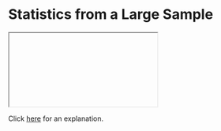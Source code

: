 # Statistics from a Large Sample 

<iframe></iframe>

Click [here](Explanation.md) for an explanation.

